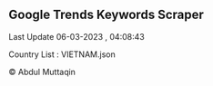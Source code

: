 

## Google Trends Keywords Scraper 
 
Last Update 06-03-2023 , 04:08:43

Country List :
VIETNAM.json



© Abdul Muttaqin 
